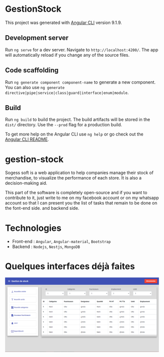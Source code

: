 # GestionStock

This project was generated with [Angular CLI](https://github.com/angular/angular-cli) version 9.1.9.

## Development server

Run `ng serve` for a dev server. Navigate to `http://localhost:4200/`. The app will automatically reload if you change any of the source files.

## Code scaffolding

Run `ng generate component component-name` to generate a new component. You can also use `ng generate directive|pipe|service|class|guard|interface|enum|module`.

## Build

Run `ng build` to build the project. The build artifacts will be stored in the `dist/` directory. Use the `--prod` flag for a production build.

To get more help on the Angular CLI use `ng help` or go check out the [Angular CLI README](https://github.com/angular/angular-cli/blob/master/README.md).

# gestion-stock

Sogess soft is a web application to help companies manage their stock of merchandise, to visualize the performance of each store. It is also a decision-making aid.

This part of the software is completely open-source and if you want to contribute to it, just write to me on my facebook account or on my whatsapp account so that I can present you the list of tasks that remain to be done on the font-end side. and backend side.

# Technologies

- Front-end : `Angular`, `Angular-material`, `Bootstrap` 
- Backend : `Nodejs`, `Nestjs`, `MongoDB`

# Quelques interfaces déjà faites

<img src="./src/assets/interfaces/board.PNG">


